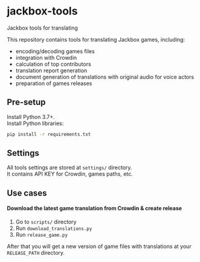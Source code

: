 # jackbox-tools

Jackbox tools for translating

This repository contains tools for translating Jackbox games, including:

* encoding/decoding games files
* integration with Crowdin
* calculation of top contributors
* translation report generation
* document generation of translations with original audio for voice actors
* preparation of games releases

## Pre-setup

Install Python 3.7+.  
Install Python libraries:

```bash
pip install -r requirements.txt
```

## Settings

All tools settings are stored at `settings/` directory.  
It contains API KEY for Crowdin, games paths, etc.

## Use cases

#### Download the latest game translation from Crowdin & create release

1. Go to `scripts/` directory
2. Run `download_translations.py`
3. Run `release_game.py`

After that you will get a new version of game files with translations at your `RELEASE_PATH` directory. 

